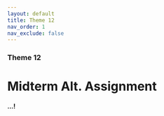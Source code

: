 ```yaml
---
layout: default
title: Theme 12
nav_order: 1
nav_exclude: false
---
```

### Theme 12
# Midterm Alt. Assignment
#### ...!